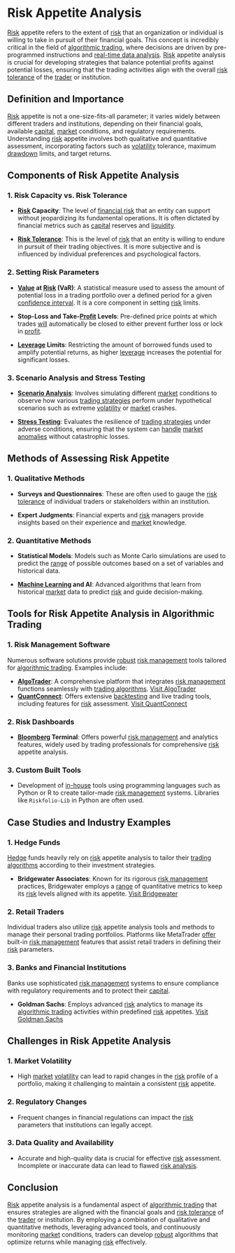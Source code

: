 # Risk Appetite Analysis

[Risk](../r/risk.md) appetite refers to the extent of [risk](../r/risk.md) that an organization or individual is willing to take in pursuit of their financial goals. This concept is incredibly critical in the field of [algorithmic trading](../a/algorithmic_trading.md), where decisions are driven by pre-programmed instructions and [real-time data analysis](../r/real-time_data_analysis.md). [Risk](../r/risk.md) appetite analysis is crucial for developing strategies that balance potential profits against potential losses, ensuring that the trading activities align with the overall [risk tolerance](../r/risk_tolerance.md) of the [trader](../t/trader.md) or institution.

## Definition and Importance

[Risk](../r/risk.md) appetite is not a one-size-fits-all parameter; it varies widely between different traders and institutions, depending on their financial goals, available [capital](../c/capital.md), [market](../m/market.md) conditions, and regulatory requirements. Understanding [risk](../r/risk.md) appetite involves both qualitative and quantitative assessment, incorporating factors such as [volatility](../v/volatility.md) tolerance, maximum [drawdown](../d/drawdown.md) limits, and target returns.

## Components of Risk Appetite Analysis

### 1. **Risk Capacity vs. Risk Tolerance**

- **[Risk](../r/risk.md) Capacity**: The level of [financial risk](../f/financial_risk.md) that an entity can support without jeopardizing its fundamental operations. It is often dictated by financial metrics such as [capital](../c/capital.md) reserves and [liquidity](../l/liquidity.md).
  
- **[Risk Tolerance](../r/risk_tolerance.md)**: This is the level of [risk](../r/risk.md) that an entity is willing to endure in pursuit of their trading objectives. It is more subjective and is influenced by individual preferences and psychological factors.

### 2. **Setting Risk Parameters**

- **[Value](../v/value.md) at [Risk](../r/risk.md) (VaR)**: A statistical measure used to assess the amount of potential loss in a trading portfolio over a defined period for a given [confidence interval](../c/confidence_interval.md). It is a core component in setting [risk](../r/risk.md) limits.
  
- **Stop-Loss and Take-[Profit](../p/profit.md) Levels**: Pre-defined price points at which trades [will](../w/will.md) automatically be closed to either prevent further loss or lock in [profit](../p/profit.md).
  
- **[Leverage](../l/leverage.md) Limits**: Restricting the amount of borrowed funds used to amplify potential returns, as higher [leverage](../l/leverage.md) increases the potential for significant losses.

### 3. **Scenario Analysis and Stress Testing**

- **[Scenario Analysis](../s/scenario_analysis.md)**: Involves simulating different [market](../m/market.md) conditions to observe how various [trading strategies](../t/trading_strategies.md) perform under hypothetical scenarios such as extreme [volatility](../v/volatility.md) or [market](../m/market.md) crashes.
  
- **[Stress Testing](../s/stress_testing_in_trading.md)**: Evaluates the resilience of [trading strategies](../t/trading_strategies.md) under adverse conditions, ensuring that the system can [handle](../h/handle.md) [market anomalies](../m/market_anomalies.md) without catastrophic losses.

## Methods of Assessing Risk Appetite

### 1. **Qualitative Methods**

- **Surveys and Questionnaires**: These are often used to gauge the [risk tolerance](../r/risk_tolerance.md) of individual traders or stakeholders within an institution.
  
- **Expert Judgments**: Financial experts and [risk](../r/risk.md) managers provide insights based on their experience and [market](../m/market.md) knowledge.

### 2. **Quantitative Methods**

- **Statistical Models**: Models such as Monte Carlo simulations are used to predict the [range](../r/range.md) of possible outcomes based on a set of variables and historical data.
  
- **[Machine Learning](../m/machine_learning.md) and AI**: Advanced algorithms that learn from historical [market](../m/market.md) data to predict [risk](../r/risk.md) and guide decision-making.

## Tools for Risk Appetite Analysis in Algorithmic Trading

### 1. **Risk Management Software**

Numerous software solutions provide [robust](../r/robust.md) [risk management](../r/risk_management.md) tools tailored for [algorithmic trading](../a/algorithmic_trading.md). Examples include:

- **[AlgoTrader](../a/algotrader.md)**: A comprehensive platform that integrates [risk management](../r/risk_management.md) functions seamlessly with [trading algorithms](../t/trading_algorithms.md). [Visit AlgoTrader](https://www.algotrader.com)
- **[QuantConnect](../q/quantconnect.md)**: Offers extensive [backtesting](../b/backtesting.md) and live trading tools, including features for [risk](../r/risk.md) assessment. [Visit QuantConnect](https://www.quantconnect.com)

### 2. **Risk Dashboards**

- **[Bloomberg](../b/bloomberg.md) Terminal**: Offers powerful [risk management](../r/risk_management.md) and analytics features, widely used by trading professionals for comprehensive [risk](../r/risk.md) appetite analysis.

### 3. **Custom Built Tools**

- Development of [in-house](../i/in-house.md) tools using programming languages such as Python or R to create tailor-made [risk management](../r/risk_management.md) systems. Libraries like `Riskfolio-Lib` in Python are often used.

## Case Studies and Industry Examples

### 1. **Hedge Funds**

[Hedge](../h/hedge.md) funds heavily rely on [risk](../r/risk.md) appetite analysis to tailor their [trading algorithms](../t/trading_algorithms.md) according to their investment strategies.

- **Bridgewater Associates**: Known for its rigorous [risk management](../r/risk_management.md) practices, Bridgewater employs a [range](../r/range.md) of quantitative metrics to keep its [risk](../r/risk.md) levels aligned with its appetite. [Visit Bridgewater](https://www.bridgewater.com)

### 2. **Retail Traders**

Individual traders also utilize [risk](../r/risk.md) appetite analysis tools and methods to manage their personal trading portfolios. Platforms like MetaTrader [offer](../o/offer.md) built-in [risk management](../r/risk_management.md) features that assist retail traders in defining their [risk](../r/risk.md) parameters.

### 3. **Banks and Financial Institutions**

Banks use sophisticated [risk management](../r/risk_management.md) systems to ensure compliance with regulatory requirements and to protect their [capital](../c/capital.md). 

- **Goldman Sachs**: Employs advanced [risk](../r/risk.md) analytics to manage its [algorithmic trading](../a/algorithmic_trading.md) activities within predefined [risk](../r/risk.md) appetites. [Visit Goldman Sachs](https://www.goldmansachs.com)

## Challenges in Risk Appetite Analysis

### 1. **Market Volatility**

- High [market](../m/market.md) [volatility](../v/volatility.md) can lead to rapid changes in the [risk](../r/risk.md) profile of a portfolio, making it challenging to maintain a consistent [risk](../r/risk.md) appetite.

### 2. **Regulatory Changes**

- Frequent changes in financial regulations can impact the [risk](../r/risk.md) parameters that institutions can legally accept.

### 3. **Data Quality and Availability**

- Accurate and high-quality data is crucial for effective [risk](../r/risk.md) assessment. Incomplete or inaccurate data can lead to flawed [risk analysis](../r/risk_analysis.md).

## Conclusion

[Risk](../r/risk.md) appetite analysis is a fundamental aspect of [algorithmic trading](../a/algorithmic_trading.md) that ensures strategies are aligned with the financial goals and [risk tolerance](../r/risk_tolerance.md) of the [trader](../t/trader.md) or institution. By employing a combination of qualitative and quantitative methods, leveraging advanced tools, and continuously monitoring [market](../m/market.md) conditions, traders can develop [robust](../r/robust.md) algorithms that optimize returns while managing [risk](../r/risk.md) effectively.

